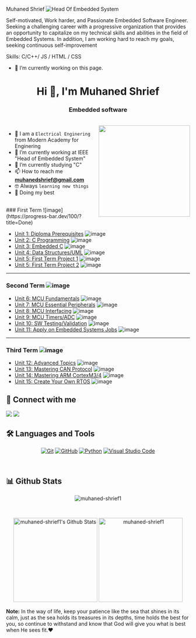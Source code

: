   Muhaned Shrief
![Head Of Embedded System](https://scontent.fcai21-1.fna.fbcdn.net/v/t39.30808-6/326376490_5824289620993266_3215746648439868498_n.jpg?_nc_cat=104&cb=99be929b-8d691acd&ccb=1-7&_nc_sid=9c7eae&_nc_ohc=eOq5zAlYWYkAX8xiCRJ&_nc_ht=scontent.fcai21-1.fna&oh=00_AfDlPMuD-p7eWraPXk61LDI6l-Nit7iHqS0WRpH_FrOZkQ&oe=65C4003C)

Self-motivated, Work harder, and Passionate Embedded Software Engineer.
Seeking a challenging career with a progressive organization that provides an opportunity to capitalize on my technical skills and abilities in the field of Embedded Systems. 
In addition, I am working hard to reach my goals, seeking continuous self-improvement

Skills: C/C++/ JS / HTML / CSS

- 🔭 I’m currently working on this page. 

<h1 align="center">Hi 👋, I'm Muhaned Shrief</h1>
<h3 align="center">Embedded software </h3>
</p>
<br>
<img align="right" src="https://user-images.githubusercontent.com/63050133/156676671-d5b2e362-97d4-4404-9447-dd71ddfea82f.gif" width = 250px/>

- :school: I am a `Electrical Enginering ` from Modern Academy for Enginering
- 🔭 I’m currently working at IEEE "Head of Embedded System"
- 🌱 I’m currently studying "C"
- 📫 How to reach me **muhanedshrief@gmail.com**
- :nerd_face: Always `learning new things`
- 🐼 Doing my best 

<br>
### First Term ![image](https://progress-bar.dev/100/?title=Done)

- [Unit 1: Diploma Prerequisites](https://github.com/darshme7/embedded_systems_online_diploma) ![image](https://progress-bar.dev/100/?title=No_Assignments&color=bababa)
- [Unit 2: C Programming](C_Programming) ![image](https://progress-bar.dev/100/)
- [Unit 3: Embedded C](Unit3_EmbeddedC) ![image](https://progress-bar.dev/100/)
- [Unit 4: Data Structures/UML](Unit4_DataStructures) ![image](https://progress-bar.dev/100/)
- [Unit 5: First Term Project 1](Unit5_FirstTerm_Final_Project1) ![image](https://progress-bar.dev/100/)
- [Unit 5: First Term Project 2](Unit5_FirstTerm_Final_Project2) ![image](https://progress-bar.dev/100/)

---

### Second Term ![image](https://progress-bar.dev/100/?title=Done&color=ff00ff)

- [Unit 6: MCU Fundamentals](Unit6_MCUFundamentals) ![image](https://progress-bar.dev/100/)
- [Unit 7: MCU Essential Peripherals](Unit7_MCUEssentialPeripherals) ![image](https://progress-bar.dev/100/)
- [Unit 8: MCU Interfacing](Unit8_MCUInterfacing) ![image](https://progress-bar.dev/100/)
- [Unit 9: MCU Timers/ADC](Unit9_TimersAndADC) ![image](https://progress-bar.dev/100/)
- [Unit 10: SW Testing/Validation](https://github.com/darshme7/embedded_systems_online_diploma) ![image](https://progress-bar.dev/100/)
- [Unit 11: Apply on Embedded Systems Jobs](https://github.com/darshme7/embedded_systems_online_diploma) ![image](https://progress-bar.dev/100/?title=Exams&color=bababa)

---

### Third Term ![image](https://progress-bar.dev/0/?title=Start_Soon&color=ff0000)

- [Unit 12: Advanced Topics](https://github.com/darshme7/embedded_systems_online_diploma) ![image](https://progress-bar.dev/0/)
- [Unit 13: Mastering CAN Protocol](https://github.com/darshme7/embedded_systems_online_diploma) ![image](https://progress-bar.dev/0/)
- [Unit 14: Mastering ARM CortexM3/4](https://github.com/darshme7/embedded_systems_online_diploma) ![image](https://progress-bar.dev/0/)
- [Unit 15: Create Your Own RTOS](https://github.com/darshme7/embedded_systems_online_diploma) ![image](https://progress-bar.dev/0/)

## 📩 Connect with me  
<a href="https://www.facebook.com/hazem.shrief.92?mibextid=ZbWKwL" title="Facebook"><img src="https://img.shields.io/badge/Facebook-%231877F2.svg?style=for-the-badge&logo=Facebook&logoColor=white"/></a>
    <a href="https://www.linkedin.com/in/muhaned-shrief-ab707a219?utm_source=share&utm_campaign=share_via&utm_content=profile&utm_medium=android_app/" title="LinkedIn"><img src="https://img.shields.io/badge/linkedin-%230077B5.svg?style=for-the-badge&logo=linkedin&logoColor=white"/></a>  
</p>

## 🛠 Languages and Tools
<p align="center">
<a href="https://git-scm.com/" title="Git"><img src="https://img.shields.io/badge/git-%23F05033.svg?style=for-the-badge&logo=git&logoColor=white" alt="Git"></a>
<a href="https://github.com/" title="GitHub"><img src="https://img.shields.io/badge/github-%23121011.svg?style=for-the-badge&logo=github&logoColor=white" alt="GitHub"></a>
<a href="https://www.python.org/" title="Python"><img src="https://img.shields.io/badge/python-3670A0?style=for-the-badge&logo=python&logoColor=ffdd54" alt="Python"></a>
<a href="https://code.visualstudio.com/" title="Visual Studio Code"><img src="https://img.shields.io/badge/Visual%20Studio%20Code-0078d7.svg?style=for-the-badge&logo=visual-studio-code&logoColor=white" alt="Visual Studio Code"></a>
</p>

<br>

## 📊 Github Stats
<p align="center"><img src="https://github.com/muhaned-shrief1" alt="muhaned-shrief1" /></p>
  <br/>
  <p align="center">
    <a href="https://github.com/anuraghazra/github-readme-stats">
	    <img alt="muhaned-shrief1's Github Stats" src="https://github-readme-stats.vercel.app/api?username=muhaned-shrief1&show_icons=true&count_private=true&locale=en&theme=tokyonight&layout=compact" height="230px"/></a>
	  <img src="https://github.com/muhaned-shrief1" alt="muhaned-shrief1" height="230px"/>
<br/>

  <b>Note:</b> In the way of life, keep your patience like the sea that shines in its calm, just as the sea holds its treasures in its depths, time holds the best for you, so continue to withstand and know that God will give you what is best when He sees fit.♥
  </p>
  



